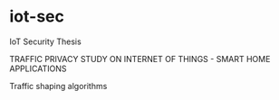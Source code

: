 # iot-sec
IoT Security Thesis

TRAFFIC PRIVACY STUDY ON INTERNET OF THINGS - SMART HOME APPLICATIONS

Traffic shaping algorithms 
